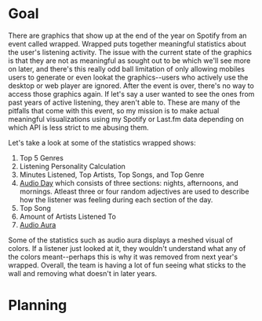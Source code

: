 # Goal
There are graphics that show up at the end of the year on Spotify from an event called wrapped. 
Wrapped puts together meaningful statistics about the user's listening activity. The issue with 
the current state of the graphics is that they are not as meaningful as sought out to be
which we'll see more on later, and there's this really odd ball limitation of only allowing mobiles users 
to generate or even lookat the graphics--users who actively use the desktop or web player are ignored. 
After the event is over, there's no way to access those graphics again. If let's say a user wanted to see the ones 
from past years of active listening, they aren't able to. These are many of the pitfalls that come with
this event, so my mission is to make actual meaningful visualizations using my Spotify or Last.fm data depending
on which API is less strict to me abusing them.

Let's take a look at some of the statistics wrapped shows:
1. Top 5 Genres
2. Listening Personality Calculation
3. Minutes Listened, Top Artists, Top Songs, and Top Genre
4. [Audio Day](https://techcrunch.com/wp-content/uploads/2022/11/Audio-Day-Share.png) which consists of three sections: nights, afternoons, and mornings. 
Atleast three or four random adjectives are used to describe how the listener was feeling during each section of the day.
6. Top Song
7. Amount of Artists Listened To
8. [Audio Aura](https://newsroom.spotify.com/2021-12-01/learn-more-about-the-audio-aura-in-your-spotify-2021-wrapped-with-aura-reader-mystic-michaela/)

Some of the statistics such as audio aura displays a meshed visual of colors. If a listener just looked at it, they wouldn't understand what any of the colors
meant--perhaps this is why it was removed from next year's wrapped. Overall, the team is having a lot of fun seeing what sticks to the wall and removing what doesn't
in later years.

# Planning
